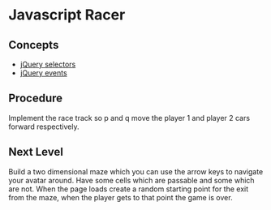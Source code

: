 # Javascript Racer

## Concepts

* [jQuery selectors](https://api.jquery.com/category/selectors/)
* [jQuery events](https://api.jquery.com/category/events/)


## Procedure

Implement the race track so p and q move the player 1 and player 2 cars forward respectively.


## Next Level

Build a two dimensional maze which you can use the arrow keys to navigate your avatar around. Have some cells which are passable and some which are not. When the page loads create a random starting point for the exit from the maze, when the player gets to that point the game is over.
